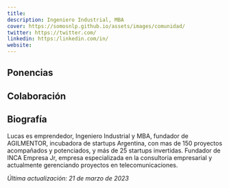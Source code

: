 ```yaml
---
title: 
description: Ingeniero Industrial, MBA  
cover: https://somosnlp.github.io/assets/images/comunidad/
twitter: https://twitter.com/
linkedin: https:/linkedin.com/in/
website: 
---
```


## Ponencias

## Colaboración

## Biografía
Lucas es emprendedor, Ingeniero Industrial y MBA, fundador de AGILMENTOR, incubadora de startups Argentina, con mas de 150 proyectos acompañados y potenciados, y más de 25 startups invertidas. Fundador de INCA Empresa Jr, empresa especializada en la consultoria empresarial y actualmente gerenciando proyectos en telecomunicaciones.

*Última actualización: 21 de marzo de 2023*
